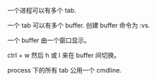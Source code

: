一个进程可以有多个 tab.

一个 tab 可以有多个 buffer. 创建 buffer 命令为 :vs.

一个 buffer 由一个窗口显示。

ctrl + w 然后 h 或 l 来在 buffer 间切换。

process 下的所有 tab 公用一个 cmdline.

